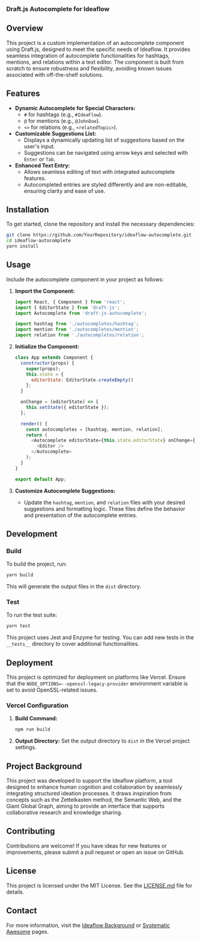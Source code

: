 ### Draft.js Autocomplete for Ideaflow

## Overview

This project is a custom implementation of an autocomplete component using Draft.js, designed to meet the specific needs of Ideaflow. It provides seamless integration of autocomplete functionalities for hashtags, mentions, and relations within a text editor. The component is built from scratch to ensure robustness and flexibility, avoiding known issues associated with off-the-shelf solutions.

## Features

- **Dynamic Autocomplete for Special Characters:**
  - `#` for hashtags (e.g., `#IdeaFlow`).
  - `@` for mentions (e.g., `@JohnDoe`).
  - `<>` for relations (e.g., `<relatedTopic>`).
- **Customizable Suggestions List:**
  - Displays a dynamically updating list of suggestions based on the user's input.
  - Suggestions can be navigated using arrow keys and selected with `Enter` or `Tab`.
- **Enhanced Text Entry:**
  - Allows seamless editing of text with integrated autocomplete features.
  - Autocompleted entries are styled differently and are non-editable, ensuring clarity and ease of use.

## Installation

To get started, clone the repository and install the necessary dependencies:

```bash
git clone https://github.com/YourRepository/ideaflow-autocomplete.git
cd ideaflow-autocomplete
yarn install
```

## Usage

Include the autocomplete component in your project as follows:

1. **Import the Component:**
   ```javascript
   import React, { Component } from 'react';
   import { EditorState } from 'draft-js';
   import Autocomplete from 'draft-js-autocomplete';

   import hashtag from './autocompletes/hashtag';
   import mention from './autocompletes/mention';
   import relation from './autocompletes/relation';
   ```

2. **Initialize the Component:**
   ```javascript
   class App extends Component {
     constructor(props) {
       super(props);
       this.state = {
         editorState: EditorState.createEmpty()
       };
     }

     onChange = (editorState) => {
       this.setState({ editorState });
     };

     render() {
       const autocompletes = [hashtag, mention, relation];
       return (
         <Autocomplete editorState={this.state.editorState} onChange={this.onChange} autocompletes={autocompletes}>
           <Editor />
         </Autocomplete>
       );
     }
   }

   export default App;
   ```

3. **Customize Autocomplete Suggestions:**
   - Update the `hashtag`, `mention`, and `relation` files with your desired suggestions and formatting logic. These files define the behavior and presentation of the autocomplete entries.

## Development

### Build

To build the project, run:

```bash
yarn build
```

This will generate the output files in the `dist` directory.

### Test

To run the test suite:

```bash
yarn test
```

This project uses Jest and Enzyme for testing. You can add new tests in the `__tests__` directory to cover additional functionalities.

## Deployment

This project is optimized for deployment on platforms like Vercel. Ensure that the `NODE_OPTIONS=--openssl-legacy-provider` environment variable is set to avoid OpenSSL-related issues.

### Vercel Configuration

1. **Build Command:**
   ```bash
   npm run build
   ```

2. **Output Directory:**
   Set the output directory to `dist` in the Vercel project settings.

## Project Background

This project was developed to support the Ideaflow platform, a tool designed to enhance human cognition and collaboration by seamlessly integrating structured ideation processes. It draws inspiration from concepts such as the Zettelkasten method, the Semantic Web, and the Giant Global Graph, aiming to provide an interface that supports collaborative research and knowledge sharing.

## Contributing

Contributions are welcome! If you have ideas for new features or improvements, please submit a pull request or open an issue on GitHub.

## License

This project is licensed under the MIT License. See the [LICENSE.md](./LICENSE.md) file for details.

## Contact

For more information, visit the [Ideaflow Background](https://ideaflowbackground.jacobcole.net) or [Systematic Awesome](https://systematicawesome.jacobcole.net) pages.

